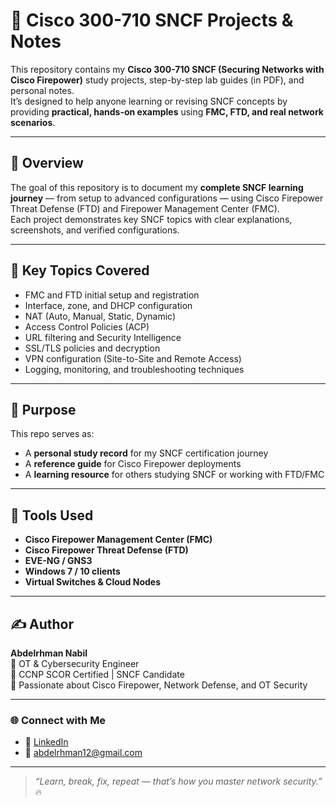 # 🧱 Cisco 300-710 SNCF Projects & Notes

This repository contains my **Cisco 300-710 SNCF (Securing Networks with Cisco Firepower)** study projects, step-by-step lab guides (in PDF), and personal notes.  
It’s designed to help anyone learning or revising SNCF concepts by providing **practical, hands-on examples** using **FMC, FTD, and real network scenarios**.

---

## 📘 Overview

The goal of this repository is to document my **complete SNCF learning journey** — from setup to advanced configurations — using Cisco Firepower Threat Defense (FTD) and Firepower Management Center (FMC).  
Each project demonstrates key SNCF topics with clear explanations, screenshots, and verified configurations.

---

## 🔑 Key Topics Covered

- FMC and FTD initial setup and registration  
- Interface, zone, and DHCP configuration  
- NAT (Auto, Manual, Static, Dynamic)  
- Access Control Policies (ACP)  
- URL filtering and Security Intelligence  
- SSL/TLS policies and decryption  
- VPN configuration (Site-to-Site and Remote Access)  
- Logging, monitoring, and troubleshooting techniques  

---

## 🧠 Purpose

This repo serves as:
- A **personal study record** for my SNCF certification journey  
- A **reference guide** for Cisco Firepower deployments  
- A **learning resource** for others studying SNCF or working with FTD/FMC  

---

## 🧰 Tools Used

- **Cisco Firepower Management Center (FMC)**
- **Cisco Firepower Threat Defense (FTD)**
- **EVE-NG / GNS3**
- **Windows 7 / 10 clients**
- **Virtual Switches & Cloud Nodes**

---

## ✍️ Author

**Abdelrhman Nabil**  
🔹 OT & Cybersecurity Engineer  
🔹 CCNP SCOR Certified | SNCF Candidate  
🔹 Passionate about Cisco Firepower, Network Defense, and OT Security  

---

### 🌐 Connect with Me

- 💼 [LinkedIn](https://www.linkedin.com/in/abdelrhamn-nabil-682a3b223/)  
- 📧 abdelrhman12@gmail.com 

---

> _“Learn, break, fix, repeat — that’s how you master network security.”_ 🔥
